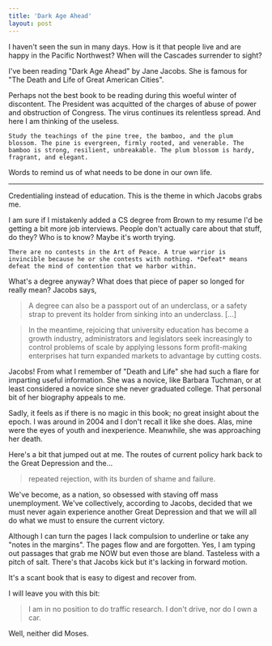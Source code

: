 ```yaml
---
title: 'Dark Age Ahead'
layout: post
---
```


I haven't seen the sun in many days. How is it that people live and are happy in the Pacific Northwest? When will the Cascades surrender to sight? 

I've been reading "Dark Age Ahead" by Jane Jacobs. She is famous for "The Death and Life of Great American Cities".

Perhaps not the best book to be reading during this woeful winter of discontent. The President was acquitted of the charges of abuse of power and obstruction of Congress. The virus continues its relentless spread. And here I am thinking of the useless. 

	Study the teachings of the pine tree, the bamboo, and the plum blossom. The pine is evergreen, firmly rooted, and venerable. The bamboo is strong, resilient, unbreakable. The plum blossom is hardy, fragrant, and elegant.

Words to remind us of what needs to be done in our own life.

- - - 

Credentialing instead of education. This is the theme in which Jacobs grabs me. 

I am sure if I mistakenly added a CS degree from Brown to my resume I'd be getting a bit more job interviews. People don't actually care about that stuff, do they? Who is to know? Maybe it's worth trying.

	There are no contests in the Art of Peace. A true warrior is invincible because he or she contests with nothing. *Defeat* means defeat the mind of contention that we harbor within.

What's a degree anyway? What does that piece of paper so longed for really mean? Jacobs says,

> A degree can also be a passport out of an underclass, or a safety strap to prevent its holder from sinking into an underclass. [...]

> In the meantime, rejoicing that university education has become a growth industry, administrators and legislators seek increasingly to control problems of scale by applying lessons form profit-making enterprises hat turn expanded markets to advantage by cutting costs.

Jacobs! From what I remember of "Death and Life" she had such a flare for imparting useful information. She was a novice, like Barbara Tuchman, or at least considered a novice since she never graduated college. That personal bit of her biography appeals to me.

Sadly, it feels as if there is no magic in this book; no great insight about the epoch. I was around in 2004 and I don't recall it like she does. Alas, mine were the eyes of youth and inexperience. Meanwhile, she was approaching her death. 

Here's a bit that jumped out at me. The routes of current policy hark back to the Great Depression and the...

> repeated rejection, with its burden of shame and failure.

We've become, as a nation, so obsessed with staving off mass unemployment. We've collectively, according to Jacobs, decided that we must never again experience another Great Depression and that we will all do what we must to ensure the current victory. 

Although I can turn the pages I lack compulsion to underline or take any "notes in the margins". The pages flow and are forgotten. Yes, I am typing out passages that grab me NOW but even those are bland. Tasteless with a pitch of salt. There's that Jacobs kick but it's lacking in forward motion. 

It's a scant book that is easy to digest and recover from. 

I will leave you with this bit:

> I am in no position to do traffic research. I don't drive, nor do I own a car.

Well, neither did Moses.
